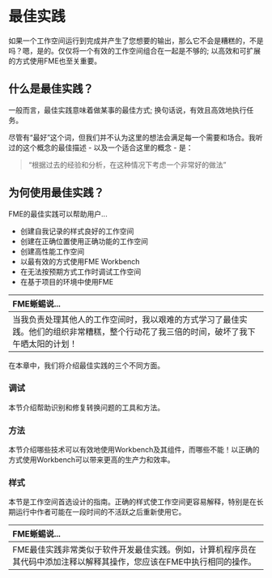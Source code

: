 # 最佳实践

如果一个工作空间运行到完成并产生了您想要的输出，那么它不会是糟糕的，不是吗？嗯，是的。仅仅将一个有效的工作空间组合在一起是不够的; 以高效和可扩展的方式使用FME也至关重要。

## 什么是最佳实践？

一般而言，最佳实践意味着做某事的最佳方式; 换句话说，有效且高效地执行任务。

尽管有“最好”这个词，但我们并不认为这里的想法会满足每一个需要和场合。我听过的这个概念的最佳描述 - 以及一个适合这里的概念 - 是：

> “根据过去的经验和分析，在这种情况下考虑一个非常好的做法”

## 为何使用最佳实践？

FME的最佳实践可以帮助用户...

* 创建自我记录的样式良好的工作空间
* 创建在正确位置使用正确功能的工作空间
* 创建高性能工作空间
* 以最有效的方式使用FME Workbench
* 在无法按预期方式工作时调试工作空间
* 在基于项目的环境中使用FME

|  FME蜥蜴说... |
| :--- |
|  当我负责处理其他人的工作空间时，我以艰难的方式学习了最佳实践。他们的组织非常糟糕，整个行动花了我三倍的时间，破坏了我下午晒太阳的计划！ |

在本章中，我们将介绍最佳实践的三个不同方面。

### 调试

本节介绍帮助识别和修复转换问题的工具和方法。

### 方法

本节介绍哪些技术可以有效地使用Workbench及其组件，而哪些不能！以正确的方式使用Workbench可以带来更高的生产力和效率。

### 样式

本节是工作空间首选设计的指南。正确的样式使工作空间更容易解释，特别是在长期运行中作者可能在一段时间的不活跃之后重新使用它。



|  FME蜥蜴说... |
| :--- |
|  FME最佳实践非常类似于软件开发最佳实践。例如，计算机程序员在其代码中添加注释以解释其操作，您应该在FME中执行相同的操作。 |
